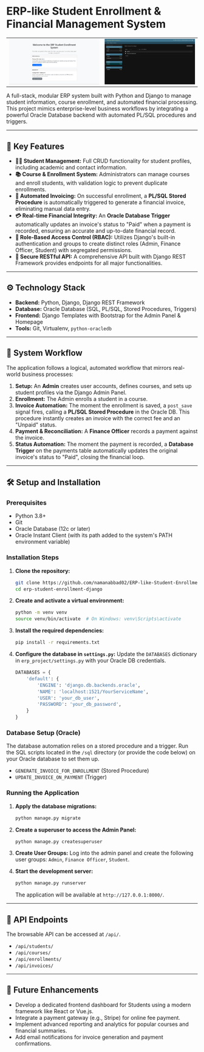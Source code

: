 # ERP-like Student Enrollment & Financial Management System
<!-- ![ERP Admin Panel Screenshot](./docs/images/sc1.png)-->

<p align="center">
<div align="center">
  <table>
    <tr>
      <td>
        <img src="./docs/images/sc1.png" alt="Admin Panel Screenshot" width="400">
      </td>
      <td>
        <img src="./docs/images/sc3.png" alt="Enrollments Page Screenshot" width="400">
      </td>
    </tr>
  </table>
</div>


A full-stack, modular ERP system built with Python and Django to manage student information, course enrollment, and automated financial processing. This project mimics enterprise-level business workflows by integrating a powerful Oracle Database backend with automated PL/SQL procedures and triggers.

---

## 🌟 Key Features

*   **👨‍🎓 Student Management:** Full CRUD functionality for student profiles, including academic and contact information.
*   **📚 Course & Enrollment System:** Administrators can manage courses and enroll students, with validation logic to prevent duplicate enrollments.
*   **🤖 Automated Invoicing:** On successful enrollment, a **PL/SQL Stored Procedure** is automatically triggered to generate a financial invoice, eliminating manual data entry.
*   **💳 Real-time Financial Integrity:** An **Oracle Database Trigger** automatically updates an invoice's status to "Paid" when a payment is recorded, ensuring an accurate and up-to-date financial record.
*   **🔐 Role-Based Access Control (RBAC):** Utilizes Django's built-in authentication and groups to create distinct roles (Admin, Finance Officer, Student) with segregated permissions.
*   **🚀 Secure RESTful API:** A comprehensive API built with Django REST Framework provides endpoints for all major functionalities.

---

## ⚙️ Technology Stack

*   **Backend:** Python, Django, Django REST Framework
*   **Database:** Oracle Database (SQL, PL/SQL, Stored Procedures, Triggers)
*   **Frontend:** Django Templates with Bootstrap for the Admin Panel & Homepage
*   **Tools:** Git, Virtualenv, `python-oracledb`

---

## 🚀 System Workflow

The application follows a logical, automated workflow that mirrors real-world business processes:

1.  **Setup:** An **Admin** creates user accounts, defines courses, and sets up student profiles via the Django Admin Panel.
2.  **Enrollment:** The Admin enrolls a student in a course.
3.  **Invoice Automation:** The moment the enrollment is saved, a `post_save` signal fires, calling a **PL/SQL Stored Procedure** in the Oracle DB. This procedure instantly creates an invoice with the correct fee and an "Unpaid" status.
4.  **Payment & Reconciliation:** A **Finance Officer** records a payment against the invoice.
5.  **Status Automation:** The moment the payment is recorded, a **Database Trigger** on the payments table automatically updates the original invoice's status to "Paid", closing the financial loop.

---

## 🛠️ Setup and Installation

### Prerequisites

*   Python 3.8+
*   Git
*   Oracle Database (12c or later)
*   Oracle Instant Client (with its path added to the system's PATH environment variable)

### Installation Steps

1.  **Clone the repository:**
    ```bash
    git clone https://github.com/namanabbad02/ERP-like-Student-Enrollment-System.git
    cd erp-student-enrollment-django
    ```

2.  **Create and activate a virtual environment:**
    ```bash
    python -m venv venv
    source venv/bin/activate  # On Windows: venv\Scripts\activate
    ```

3.  **Install the required dependencies:**
    ```bash
    pip install -r requirements.txt
    ```

4.  **Configure the database in `settings.py`:**
    Update the `DATABASES` dictionary in `erp_project/settings.py` with your Oracle DB credentials.
    ```python
    DATABASES = {
        'default': {
            'ENGINE': 'django.db.backends.oracle',
            'NAME': 'localhost:1521/YourServiceName',
            'USER': 'your_db_user',
            'PASSWORD': 'your_db_password',
        }
    }
    ```

### Database Setup (Oracle)

The database automation relies on a stored procedure and a trigger. Run the SQL scripts located in the `/sql` directory (or provide the code below) on your Oracle database to set them up.

*   `GENERATE_INVOICE_FOR_ENROLLMENT` (Stored Procedure)
*   `UPDATE_INVOICE_ON_PAYMENT` (Trigger)

### Running the Application

1.  **Apply the database migrations:**
    ```bash
    python manage.py migrate
    ```

2.  **Create a superuser to access the Admin Panel:**
    ```bash
    python manage.py createsuperuser
    ```

3.  **Create User Groups:**
    Log into the admin panel and create the following user groups: `Admin`, `Finance Officer`, `Student`.

4.  **Start the development server:**
    ```bash
    python manage.py runserver
    ```
    The application will be available at `http://127.0.0.1:8000/`.

---

## 🔗 API Endpoints

The browsable API can be accessed at `/api/`.

*   `/api/students/`
*   `/api/courses/`
*   `/api/enrollments/`
*   `/api/invoices/`

---

## 🔮 Future Enhancements

*   Develop a dedicated frontend dashboard for Students using a modern framework like React or Vue.js.
*   Integrate a payment gateway (e.g., Stripe) for online fee payment.
*   Implement advanced reporting and analytics for popular courses and financial summaries.
*   Add email notifications for invoice generation and payment confirmations.
